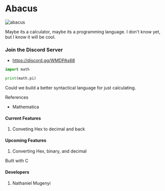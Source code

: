 # Abacus
![abacus](https://github.com/user-attachments/assets/d037f825-c2a0-4984-a4a1-928e8c923ee6)


Maybe its a calculator, maybe its a programming language. I don't know yet, but I know it will be cool. 

### Join the Discord Server 
- https://discord.gg/WMDPAs68

```python
import math

print(math.pi)
```

Could we build a better syntactical language for just calculating. 

References
- Mathematica 

#### Current Features
1. Conveting Hex to decimal and back 

#### Upcoming Features
1. Converting Hex, binary, and decimal


Built with C 

#### Developers

1. Nathaniel Mugenyi


